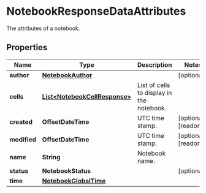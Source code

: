 

# NotebookResponseDataAttributes

The attributes of a notebook.

## Properties

Name | Type | Description | Notes
------------ | ------------- | ------------- | -------------
**author** | [**NotebookAuthor**](NotebookAuthor.md) |  |  [optional]
**cells** | [**List&lt;NotebookCellResponse&gt;**](NotebookCellResponse.md) | List of cells to display in the notebook. | 
**created** | **OffsetDateTime** | UTC time stamp. |  [optional] [readonly]
**modified** | **OffsetDateTime** | UTC time stamp. |  [optional] [readonly]
**name** | **String** | Notebook name. | 
**status** | **NotebookStatus** |  |  [optional]
**time** | [**NotebookGlobalTime**](NotebookGlobalTime.md) |  | 



